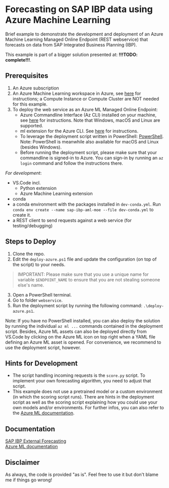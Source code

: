 # Forecasting on SAP IBP data using Azure Machine Learning

Brief example to demonstrate the development and deployment of an Azure Machine Learning Managed Online Endpoint (REST
webservice) that forecasts on data from SAP Integrated Business Planning (IBP).

This example is part of a bigger solution presented at: **!!!TODO: complete!!!**.

## Prerequisites

1. An Azure subscription
2. An Azure Machine Learning workspace in Azure, see [here](https://docs.microsoft.com/en-us/azure/machine-learning/quickstart-create-resources) 
   for instructions; a Compute Instance or Compute Cluster are NOT needed for this example.
3. To deploy the web service as an Azure ML Managed Online Endpoint:
    - Azure Commandline Interface (Az CLI) installed on your machine, see [here](https://docs.microsoft.com/en-us/cli/azure/install-azure-cli)
      for instructions. Note that Windows, macOS and Linux are supported.
    - ml extension for the Azure CLI. See [here](https://docs.microsoft.com/en-us/azure/machine-learning/how-to-configure-cli?tabs=public)
      for instructions.
    - To leverage the deployment script written in PowerShell: [PowerShell](https://github.com/PowerShell/PowerShell).
      Note: PowerShell is meanwhile also available for macOS and Linux (besides Windows).
    - Before running the deployment script, please make sure that your commandline is signed-in to Azure. You can
      sign-in by running an `az login` command and follow the instructions there.

*For development*:
- VS.Code incl.
    * Python extension
    * Azure Machine Learning extension
- conda
- a conda environment with the packages installed in `dev-conda.yml`. Run `conda env create --name sap-ibp-aml-moe --file dev-conda.yml`
  to create it.
- a REST client to send requests against a web service (for testing/debugging)


## Steps to Deploy

1. Clone the repo.
2. Edit the `deploy-azure.ps1` file and update the configuration (on top of the script) to your needs.

> IMPORTANT: Please make sure that you use a unique name for variable `$ENDPOINT_NAME` to ensure that you are not
>            stealing someone else's name.

3. Open a PowerShell terminal.
4. Go to folder `webservice`.
5. Run the deployment script by running the following command: `.\deploy-azure.ps1`.

Note: If you have no PowerShell installed, you can also deploy the solution by running the individual `az ml ...`
commands contained in the deployment script. Besides, Azure ML assets can also be deployed directly from VS.Code by
clicking on the Azure ML icon on top right when a YAML file defining an Azure ML asset is opened. For convenience, we
recommend to use the deployment script, however.


## Hints for Development

- The script handling incoming requests is the `score.py` script. To implement your own forecasting algorithm, you need
  to adjust that script.
- This example does not use a pretrained model or a custom environment (in which the scoring script runs). There are
  hints in the deployment script as well as the scoring script explaining how you could use your own models and/or
  environments. For further infos, you can also refer to the [Azure ML documentation](https://docs.microsoft.com/en-us/azure/machine-learning).


## Documentation
[SAP IBP External Forecasting](https://api.sap.com/api/IBP_ExternalForecast_ODataService/overview)
<br/>
[Azure ML documentation](https://docs.microsoft.com/en-us/azure/machine-learning)


## Disclaimer

As always, the code is provided "as is". Feel free to use it but don't blame me if things go wrong!